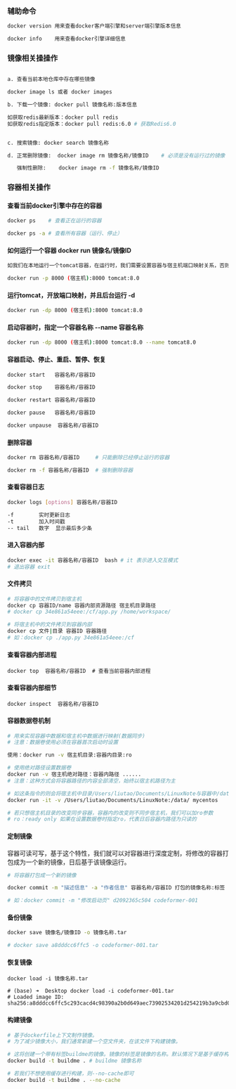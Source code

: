 
### 辅助命令

```bash
docker version 用来查看docker客户端引擎和server端引擎版本信息

docker info    用来查看docker引擎详细信息 

```

### 镜像相关操操作

```bash

a. 查看当前本地仓库中存在哪些镜像

docker image ls 或者 docker images

b. 下载一个镜像: docker pull 镜像名称:版本信息

如获取redis最新版本：docker pull redis
如获取redis指定版本：docker pull redis:6.0 # 获取Redis6.0


c. 搜索镜像: docker search 镜像名称

d. 正常删除镜像:  docker image rm 镜像名称/镜像ID    # 必须是没有运行过的镜像

   强制性删除:    docker image rm -f 镜像名称/镜像ID
```


### 容器相关操作

#### 查看当前docker引擎中存在的容器
```bash
docker ps    # 查看正在运行的容器

docker ps -a # 查看所有容器（运行、停止）
```

#### 如何运行一个容器 docker run 镜像名/镜像ID

```bash
如我们在本地运行一个tomcat容器，在运行时，我们需要设置容器与宿主机端口映射关系，否则无法访问

docker run -p 8000 (宿主机):8000 tomcat:8.0
```

#### 运行tomcat，开放端口映射，并且后台运行 -d 

```bash
docker run -dp 8000 (宿主机):8000 tomcat:8.0
```

#### 启动容器时，指定一个容器名称 --name 容器名称

```bash
docker run -dp 8000 (宿主机):8000 tomcat:8.0 --name tomcat8.0
```

#### 容器启动、停止、重启、暂停、恢复
```bash
docker start   容器名称/容器ID

docker stop    容器名称/容器ID

docker restart 容器名称/容器ID

docker pause   容器名称/容器ID

docker unpause  容器名称/容器ID
```

#### 删除容器

```bash
docker rm 容器名称/容器ID     # 只能删除已经停止运行的容器

docker rm -f 容器名称/容器ID  # 强制删除容器
```

#### 查看容器日志
```bash
docker logs [options] 容器名称/容器ID

-f        实时更新日志
-t        加入时间戳
-- tail   数字  显示最后多少条
```

#### 进入容器内部
```bash
docker exec -it 容器名称/容器ID  bash # it 表示进入交互模式
# 退出容器 exit
```

#### 文件拷贝

```bash
# 将容器中的文件拷贝到宿主机
docker cp 容器ID/name 容器内部资源路径 宿主机目录路径
# docker cp 34e861a54eee:/cf/app.py /home/workspace/

# 将宿主机中的文件拷贝到容器内部
docker cp 文件|目录 容器ID 容器路径 
# 如：docker cp ./app.py 34e861a54eee:/cf
```

#### 查看容器内部进程
```
docker top  容器名称/容器ID  # 查看当前容器内部进程
```

#### 查看容器内部细节
```
docker inspect  容器名称/容器ID 
```

#### 容器数据卷机制

```bash
# 用来实现容器中数据和宿主机中数据进行映射(数据同步)
# 注意：数据卷使用必须在容器首次启动时设置

使用：docker run -v 宿主机目录:容器内目录:ro

# 使用绝对路径设置数据卷
docker run -v 宿主机绝对路径：容器内路径 ......
# 注意：这种方式会将容器路径的内容全部清空，始终以宿主机路径为主

# 如这条指令的则会将宿主机中目录/Users/liutao/Documents/LinuxNote与容器中/data目录映射起来没实现数据同步
docker run -it -v /Users/liutao/Documents/LinuxNote:/data/ mycentos

# 若只想宿主机目录的改变同步容器，容器内的改变则不同步宿主机，我们可以加ro参数
# ro：ready only 如果在设置数据卷时指定ro，代表日后容器内路径为只读的
```

#### 定制镜像

容器可读可写，基于这个特性，我们就可以对容器进行深度定制，将修改的容器打包成为一个新的镜像，日后基于该镜像运行。

```bash
# 将容器打包成一个新的镜像

docker commit -m "描述信息" -a "作者信息" 容器名称/容器ID 打包的镜像名称:标签

# 如：docker commit -m "修改启动页" d2092365c504 codeformer-001
```

#### 备份镜像
```bash
docker save 镜像名/镜像ID -o 镜像名称.tar

# docker save a8dddcc6ffc5 -o codeformer-001.tar
```

#### 恢复镜像
```
docker load -i 镜像名称.tar

# (base) ➜  Desktop docker load -i codeformer-001.tar
# Loaded image ID: sha256:a8dddcc6ffc5c293cacd4c98390a2b0d649aec73902534201d254219b3a9cbd0
```

#### 构建镜像
```bash
# 基于dockerfile上下文制作镜像。
# 为了减少镜像大小，我们通常新建一个空文件夹，在该文件下构建镜像。

# 这将创建一个带有标签buildme的镜像。镜像的标签是镜像的名称。默认情况下是基于缓存构建镜像的。
docker build -t buildme . # buildme 镜像名称 

# 若我们不想使用缓存进行构建，则--no-cache即可
docker build -t buildme . --no-cache
```